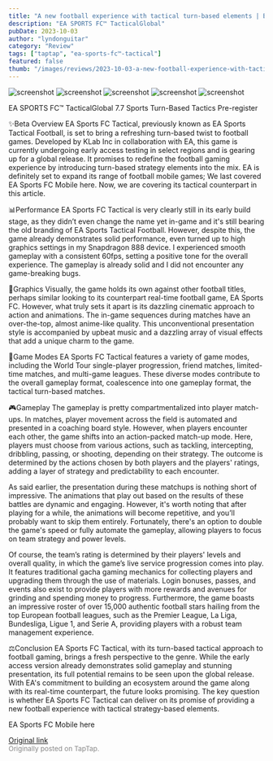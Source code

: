 ```yaml
---
title: "A new football experience with tactical turn-based elements | Beta Review - EA Sports FC Tactical"
description: "EA SPORTS FC™ TacticalGlobal"
pubDate: 2023-10-03
author: "lyndonguitar"
category: "Review"
tags: ["taptap", "ea-sports-fc™-tactical"]
featured: false
thumb: "/images/reviews/2023-10-03-a-new-football-experience-with-tactical-turn-based-elements--beta-review---ea-sports-fc-t-0.avif"
---
```


<div class="gallery">
  <img src="/images/reviews/2023-10-03-a-new-football-experience-with-tactical-turn-based-elements--beta-review---ea-sports-fc-t-0.avif" alt="screenshot" />
  <img src="/images/reviews/2023-10-03-a-new-football-experience-with-tactical-turn-based-elements--beta-review---ea-sports-fc-t-1.avif" alt="screenshot" />
  <img src="/images/reviews/2023-10-03-a-new-football-experience-with-tactical-turn-based-elements--beta-review---ea-sports-fc-t-2.avif" alt="screenshot" />
  <img src="/images/reviews/2023-10-03-a-new-football-experience-with-tactical-turn-based-elements--beta-review---ea-sports-fc-t-3.avif" alt="screenshot" />
  <img src="/images/reviews/2023-10-03-a-new-football-experience-with-tactical-turn-based-elements--beta-review---ea-sports-fc-t-4.avif" alt="screenshot" />
</div>

EA SPORTS FC™ TacticalGlobal
7.7
Sports
Turn-Based Tactics
Pre-register

✨Beta Overview
EA Sports FC Tactical, previously known as EA Sports Tactical Football, is set to bring a refreshing turn-based twist to football games. Developed by KLab Inc in collaboration with EA, this game is currently undergoing early access testing in select regions and is gearing up for a global release. It promises to redefine the football gaming experience by introducing turn-based strategy elements into the mix.  EA is definitely set to expand its range of football mobile games; We last covered EA Sports FC Mobile here. Now, we are covering its tactical counterpart in this article.

📊Performance
EA Sports FC Tactical is very clearly still in its early build stage, as they didn’t even change the name yet in-game and it's still bearing the old branding of EA Sports Tactical Football. However, despite this, the game already demonstrates solid performance, even turned up to high graphics settings in my Snapdragon 888 device. I experienced smooth gameplay with a consistent 60fps, setting a positive tone for the overall experience. The gameplay is already solid and I did not encounter any game-breaking bugs.

🎨Graphics
Visually, the game holds its own against other football titles, perhaps similar looking to its counterpart real-time football game, EA Sports FC. However, what truly sets it apart is its dazzling cinematic approach to action and animations. The in-game sequences during matches have an over-the-top, almost anime-like quality. This unconventional presentation style is accompanied by upbeat music and a dazzling array of visual effects that add a unique charm to the game.

📜Game Modes
EA Sports FC Tactical features a variety of game modes, including the World Tour single-player progression, friend matches, limited-time matches, and multi-game leagues. These diverse modes contribute to the overall gameplay format, coalescence into one gameplay format, the tactical turn-based matches.

🎮Gameplay
The gameplay is pretty compartmentalized into player match-ups. In matches, player movement across the field is automated and presented in a coaching board style. However, when players encounter each other, the game shifts into an action-packed match-up mode. Here, players must choose from various actions, such as tackling, intercepting, dribbling, passing, or shooting, depending on their strategy. The outcome is determined by the actions chosen by both players and the players' ratings, adding a layer of strategy and predictability to each encounter.

As said earlier, the presentation during these matchups is nothing short of impressive. The animations that play out based on the results of these battles are dynamic and engaging. However, it's worth noting that after playing for a while, the animations will become repetitive, and you’ll probably want to skip them entirely. Fortunately, there's an option to double the game's speed or fully automate the gameplay, allowing players to focus on team strategy and power levels.

Of course, the team’s rating is determined by their players' levels and overall quality, in which the game’s live service progression comes into play. It features traditional gacha gaming mechanics for collecting players and upgrading them through the use of materials. Login bonuses, passes, and events also exist to provide players with more rewards and avenues for grinding and spending money to progress. Furthermore, the game boasts an impressive roster of over 15,000 authentic football stars hailing from the top European football leagues, such as the Premier League, La Liga, Bundesliga, Ligue 1, and Serie A, providing players with a robust team management experience.

⚖️Conclusion
EA Sports FC Tactical, with its turn-based tactical approach to football gaming, brings a fresh perspective to the genre. While the early access version already demonstrates solid gameplay and stunning presentation, its full potential remains to be seen upon the global release. With EA's commitment to building an ecosystem around the game along with its real-time counterpart, the future looks promising. The key question is whether EA Sports FC Tactical can deliver on its promise of providing a new football experience with tactical strategy-based elements.

EA Sports FC Mobile here

[Original link](https://www.taptap.io/post/6385420)<br><span style="font-size: 0.95em; color: #888;">Originally posted on TapTap.</span>

